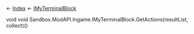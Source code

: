 ← [Index](Api-Index) ← [IMyTerminalBlock](Sandbox.ModAPI.Ingame.IMyTerminalBlock)

void void Sandbox.ModAPI.Ingame.IMyTerminalBlock.GetActions(resultList, collect)()